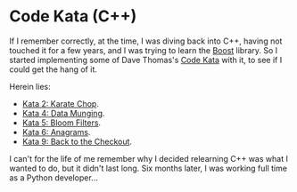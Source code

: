 # Code Kata (C++)

If I remember correctly, at the time, I was diving back into C++, having not
touched it for a few years, and I was trying to learn the
[Boost](http://boost.org/) library. So I started implementing some of Dave
Thomas's [Code Kata](http://codekata.pragprog.com/) with it, to see if I could
get the hang of it.

Herein lies:

* [Kata 2: Karate Chop](http://codekata.pragprog.com/2007/01/kata_two_karate.html).
* [Kata 4: Data Munging](http://codekata.pragprog.com/2007/01/kata_four_data_.html).
* [Kata 5: Bloom Filters](http://codekata.pragprog.com/2007/01/kata_five_bloom.html).
* [Kata 6: Anagrams](http://codekata.pragprog.com/2007/01/kata_six_anagra.html).
* [Kata 9: Back to the Checkout](http://codekata.pragprog.com/2007/01/kata_nine_back_.html).

I can't for the life of me remember why I decided relearning C++ was what I
wanted to do, but it didn't last long. Six months later, I was working full
time as a Python developer...

